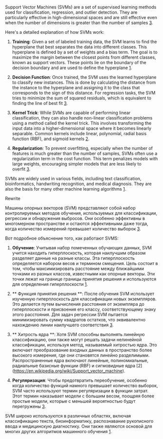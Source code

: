 Support Vector Machines (SVMs) are a set of supervised learning methods used for classification, regression, and outlier detection. They are particularly effective in high-dimensional spaces and are still effective even when the number of dimensions is greater than the number of samples [3](https://scikit-learn.org/stable/modules/svm.html).

Here's a detailed explanation of how SVMs work:

1. **Training**: Given a set of labeled training data, the SVM learns to find the hyperplane that best separates the data into different classes. This hyperplane is defined by a set of weights and a bias term. The goal is to maximize the margin between the closest points from different classes, known as support vectors. These points lie on the boundary of the decision boundary and are used to define the hyperplane [1](https://monkeylearn.com/blog/introduction-to-support-vector-machines-svm/).

2. **Decision Function**: Once trained, the SVM uses the learned hyperplane to classify new instances. This is done by calculating the distance from the instance to the hyperplane and assigning it to the class that corresponds to the sign of this distance. For regression tasks, the SVM tries to minimize the sum of squared residuals, which is equivalent to finding the line of best fit [3](https://scikit-learn.org/stable/modules/svm.html).

3. **Kernel Trick**: While SVMs are capable of performing linear classification, they can also handle non-linear classification problems using a method called the kernel trick. This involves transforming the input data into a higher-dimensional space where it becomes linearly separable. Common kernels include linear, polynomial, radial basis function (RBF), and sigmoid kernels [2](https://en.wikipedia.org/wiki/Support_vector_machine).

4. **Regularization**: To prevent overfitting, especially when the number of features is much greater than the number of samples, SVMs often use a regularization term in the cost function. This term penalizes models with large weights, encouraging simpler models that are less likely to overfit [3](https://scikit-learn.org/stable/modules/svm.html).

SVMs are widely used in various fields, including text classification, bioinformatics, handwriting recognition, and medical diagnosis. They are also the basis for many other machine learning algorithms [1](https://monkeylearn.com/blog/introduction-to-support-vector-machines-svm/).

Rewrite

Машины опорных векторов (SVM) представляют собой набор контролируемых методов обучения, используемых для классификации, регрессии и обнаружения выбросов. Они особенно эффективны в многомерном пространстве и остаются эффективными даже тогда, когда количество измерений превышает количество выборок [3](https://scikit-learn.org/stable/modules/svm.html).

Вот подробное объяснение того, как работают SVMS:

1. **Обучение**: Учитывая набор помеченных обучающих данных, SVM учится находить гиперплоскость, которая наилучшим образом разделяет данные на разные классы. Эта гиперплоскость определяется набором весов и термином смещения. Цель состоит в том, чтобы максимизировать расстояние между ближайшими точками из разных классов, известными как опорные векторы. Эти точки лежат на границе границы принятия решения и используются для определения гиперплоскости [1](https://monkeylearn.com/blog/introduction-to-support-vector-machines-svm/).

2. ** Функция принятия решения **: После обучения SVM использует изученную гиперплоскость для классификации новых экземпляров. Это делается путем вычисления расстояния от экземпляра до гиперплоскости и присвоения его классу, соответствующему знаку этого расстояния. Для задач регрессии SVM пытается минимизировать сумму квадратов остатков, что эквивалентно нахождению линии наилучшего соответствия [3](https://scikit-learn.org/stable/modules/svm.html).

3. ** Хитрость ядра **: Хотя SVM способны выполнять линейную классификацию, они также могут решать задачи нелинейной классификации, используя метод, называемый хитростью ядра. Это включает преобразование входных данных в пространство более высокого измерения, где они становятся линейно разделимыми. Распространенные ядра включают линейные, полиномиальные, радиальные базисные функции (RBF) и сигмовидные ядра [2] (https://en.wikipedia.org/wiki/Support_vector_machine).

4. **Регуляризация**: Чтобы предотвратить переобучение, особенно когда количество функций намного превышает количество выборок, SVM часто используют термин регуляризации в функции затрат. Этот термин наказывает модели с большим весом, поощряя более простые модели, которые с меньшей вероятностью будут перегружены [3](https://scikit-learn.org/stable/modules/svm.html).

SVM широко используются в различных областях, включая классификацию текста, биоинформатику, распознавание рукописного ввода и медицинскую диагностику. Они также являются основой для многих других алгоритмов машинного обучения [1](https://monkeylearn.com/blog/introduction-to-support-vector-machines-svm/).